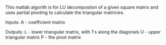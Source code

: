This matlab algorith is for LU decompostion of a given square matrix and uses partial pivoting to calculate the triangular matricies.

Inputs:
A - coefficient matrix

Outputs:
L - lower triangular matrix, with 1's along the diagonals
U - upper triangular matrix
P - the pivot matrix
